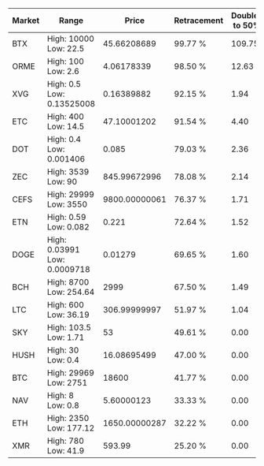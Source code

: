 | Market | Range | Price| Retracement | Doubles to 50% |
| --- | --- | --- | --- | --- |
| BTX | High: 10000<br />Low: 22.5 | 45.66208689 | 99.77 % | 109.75 |
| ORME | High: 100<br />Low: 2.6 | 4.06178339 | 98.50 % | 12.63 |
| XVG | High: 0.5<br />Low: 0.13525008 | 0.16389882 | 92.15 % | 1.94 |
| ETC | High: 400<br />Low: 14.5 | 47.10001202 | 91.54 % | 4.40 |
| DOT | High: 0.4<br />Low: 0.001406 | 0.085 | 79.03 % | 2.36 |
| ZEC | High: 3539<br />Low: 90 | 845.99672996 | 78.08 % | 2.14 |
| CEFS | High: 29999<br />Low: 3550 | 9800.00000061 | 76.37 % | 1.71 |
| ETN | High: 0.59<br />Low: 0.082 | 0.221 | 72.64 % | 1.52 |
| DOGE | High: 0.03991<br />Low: 0.0009718 | 0.01279 | 69.65 % | 1.60 |
| BCH | High: 8700<br />Low: 254.64 | 2999 | 67.50 % | 1.49 |
| LTC | High: 600<br />Low: 36.19 | 306.99999997 | 51.97 % | 1.04 |
| SKY | High: 103.5<br />Low: 1.71 | 53 | 49.61 % | 0.00 |
| HUSH | High: 30<br />Low: 0.4 | 16.08695499 | 47.00 % | 0.00 |
| BTC | High: 29969<br />Low: 2751 | 18600 | 41.77 % | 0.00 |
| NAV | High: 8<br />Low: 0.8 | 5.60000123 | 33.33 % | 0.00 |
| ETH | High: 2350<br />Low: 177.12 | 1650.00000287 | 32.22 % | 0.00 |
| XMR | High: 780<br />Low: 41.9 | 593.99 | 25.20 % | 0.00 |
